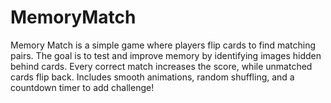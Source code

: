 # MemoryMatch
Memory Match is a simple game where players flip cards to find matching pairs. The goal is to test and improve memory by identifying images hidden behind cards. Every correct match increases the score, while unmatched cards flip back. Includes smooth animations, random shuffling, and a countdown timer to add challenge!
